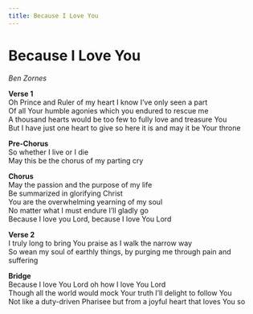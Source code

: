 ```yaml
---
title: Because I Love You
---
```


# Because I Love You

_Ben Zornes_

**Verse 1**  
Oh Prince and Ruler of my heart I know I’ve only seen a part  
Of all Your humble agonies which you endured to rescue me  
A thousand hearts would be too few to fully love and treasure You  
But I have just one heart to give so here it is and may it be Your throne  

**Pre-Chorus**  
So whether I live or I die  
May this be the chorus of my parting cry  

**Chorus**  
May the passion and the purpose of my life  
Be summarized in glorifying Christ  
You are the overwhelming yearning of my soul  
No matter what I must endure I’ll gladly go  
Because I love you Lord, because I love You Lord

**Verse 2**  
I truly long to bring You praise as I walk the narrow way  
So wean my soul of earthly things, by purging me through pain and suffering  

**Bridge**  
Because I love You Lord oh how I love You Lord  
Though all the world would mock Your truth I’ll delight to follow You  
Not like a duty-driven Pharisee but from a joyful heart that loves You so